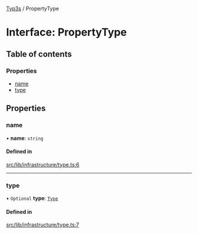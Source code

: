 [Typ3s](../README.md) / PropertyType

# Interface: PropertyType

## Table of contents

### Properties

- [name](PropertyType.md#name)
- [type](PropertyType.md#type)

## Properties

### name

• **name**: `string`

#### Defined in

[src/lib/infrastructure/type.ts:6](https://github.com/data7expressions/typ3s/blob/846aeaa/src/lib/infrastructure/type.ts#L6)

___

### type

• `Optional` **type**: [`Type`](../classes/Type.md)

#### Defined in

[src/lib/infrastructure/type.ts:7](https://github.com/data7expressions/typ3s/blob/846aeaa/src/lib/infrastructure/type.ts#L7)
